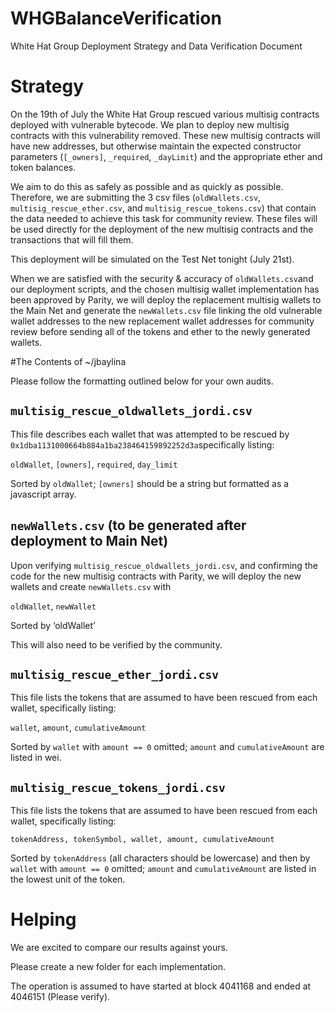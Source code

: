 # WHGBalanceVerification

White Hat Group Deployment Strategy and Data Verification Document



# Strategy  

On the 19th of July the White Hat Group rescued various multisig contracts deployed with vulnerable bytecode. We plan to deploy new multisig contracts with this vulnerability removed. These new multisig contracts will have new addresses, but otherwise maintain the expected constructor parameters (`[_owners]`, `_required`, `_dayLimit`) and the appropriate ether and token balances. 

We aim to do this as safely as possible and as quickly as possible. Therefore, we are submitting the 3 csv files (`oldWallets.csv`, `multisig_rescue_ether.csv`, and `multisig_rescue_tokens.csv`) that contain the data needed to achieve this task for community review. These files will be used directly for the deployment of the new multisig contracts and the transactions that will fill them.

This deployment will be simulated on the Test Net tonight (July 21st).

When we are satisfied with the security & accuracy of `oldWallets.csv`and our deployment scripts, and the chosen multisig wallet implementation has been approved by Parity, we will deploy the replacement multisig wallets to the Main Net and generate the `newWallets.csv` file linking the old vulnerable wallet addresses to the new replacement wallet addresses for community review before sending all of the tokens and ether to the newly generated wallets.



#The Contents of ~/jbaylina

Please follow the formatting outlined below for your own audits.



## `multisig_rescue_oldwallets_jordi.csv` 

This file describes each wallet that was attempted to be rescued by `0x1dba1131000664b884a1ba238464159892252d3a`specifically listing:

`oldWallet`, `[owners]`, `required`, `day_limit`

Sorted by `oldWallet`; `[owners]` should be a string but formatted as a javascript array.



## `newWallets.csv` (to be generated after deployment to Main Net)

Upon verifying `multisig_rescue_oldwallets_jordi.csv`, and confirming the code for the new multisig contracts with Parity, we will deploy the new wallets and create `newWallets.csv` with 

`oldWallet`, `newWallet`

Sorted by ‘oldWallet’

This will also need to be verified by the community. 



## `multisig_rescue_ether_jordi.csv`

This file lists the tokens that are assumed to have been rescued from each wallet, specifically listing: 

`wallet`, `amount`, `cumulativeAmount`

Sorted by `wallet` with `amount == 0` omitted; `amount` and `cumulativeAmount` are listed in wei.



## `multisig_rescue_tokens_jordi.csv`  

This file lists the tokens that are assumed to have been rescued from each wallet, specifically listing: 

`tokenAddress, tokenSymbol, wallet, amount, cumulativeAmount`

Sorted by `tokenAddress` (all characters should be lowercase) and then by `wallet` with `amount == 0` omitted; `amount` and `cumulativeAmount` are listed in the lowest unit of the token.



# Helping

We are excited to compare our results against yours.

Please create a new folder for each implementation. 

The operation is assumed to have started at block 4041168 and ended at 4046151 (Please verify).

